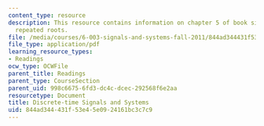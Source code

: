 ```yaml
---
content_type: resource
description: This resource contains information on chapter 5 of book signals and systems;
  repeated roots.
file: /media/courses/6-003-signals-and-systems-fall-2011/844ad344431f53e45e0924161bc3c7c9_MIT6_003F11_chap5.pdf
file_type: application/pdf
learning_resource_types:
- Readings
ocw_type: OCWFile
parent_title: Readings
parent_type: CourseSection
parent_uid: 998c6675-6fd3-dc4c-dcec-292568f6e2aa
resourcetype: Document
title: Discrete-time Signals and Systems
uid: 844ad344-431f-53e4-5e09-24161bc3c7c9
---
```

